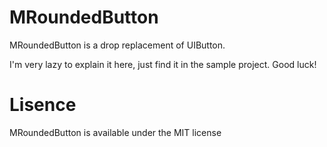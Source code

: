 MRoundedButton
==============

MRoundedButton is a drop replacement of UIButton.

I'm very lazy to explain it here, just find it in the sample project.
Good luck!

Lisence
=======

MRoundedButton is available under the MIT license
